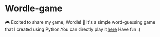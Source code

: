 # Wordle-game

🎮 Excited to share my game, Wordle! 🙌 It's a simple word-guessing game that I created using Python.You can directly  play it [here](https://replit.com/@Reinzkarnize/wordle?v=1) 
Have fun :)
